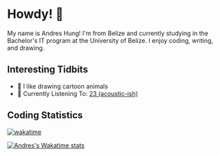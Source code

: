 # Howdy! 🦘

My name is Andres Hung! I'm from Belize and currently studying in the Bachelor's IT program at the University of Belize. I enjoy coding, writing, and drawing.

## Interesting Tidbits

- 🦊 I like drawing cartoon animals
- 🎵 Currently Listening To: [23 (acoustic-ish)](https://youtu.be/Am2Ez7-4KMw?si=ohE-KRGtKO78WUsL)

## Coding Statistics

[![wakatime](https://wakatime.com/badge/user/fd2efa3d-2cee-464a-a7da-5c1474bda290.svg)](https://wakatime.com/@fd2efa3d-2cee-464a-a7da-5c1474bda290)

[![Andres's Wakatime stats](https://github-readme-stats.vercel.app/api/wakatime?username=andreshungbz&layout=compact&theme=github_dark&langs_count=8)](https://wakatime.com/@andreshungbz)
